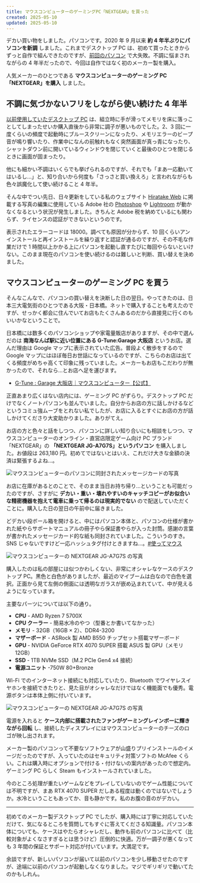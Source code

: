 ```yaml
---
title: マウスコンピューターのゲーミングPC「NEXTGEAR」を買った
created: 2025-05-10
updated: 2025-05-10
---
```


デカい買い物をしました。パソコンです。2020 年 9 月以来 **約 4 年半ぶりにパソコンを新調** しました。これまでデスクトップ PC は、初めて買ったときからずっと自作で組んできたのですが、[前回のパソコン](/blog/20230711/) で大失敗。不調に悩まされながらの 4 年半だったので、今回は自作ではなく初のメーカー製を購入。

人気メーカーのひとつである **マウスコンピューターのゲーミング PC「NEXTGEAR」を購入** しました。


## 不調に気づかないフリをしながら使い続けた 4 年半

[以前使用していたデスクトップ PC](/blog/20230711/) は、組立時に手が滑ってメモリを床に落っことしてしまったせいか購入直後から非常に調子が悪いものでした。2、3 回に一度くらいの頻度で起動時にブルースクリーンになったり、メモリエラーのビープ音が鳴り響いたり、作業中になんの前触れもなく突然画面が真っ青になったり、シャットダウン前に開いているウィンドウを閉じていくと最後のひとつを閉じるときに画面が固まったり。

他にも細かい不調はいくらでも挙げられるのですが、それでも「まあ一応動いてはいるし…」と、知り合いから何度も「さっさと買い換えろ」と言われながらも色々誤魔化して使い続けること 4 年半。

そんな中でつい先日、日々更新をしている私のウェブサイト [Hiratake Web](https://hiratake.dev/) に掲載する写真の編集に使用している Adobe 社の [Photoshop](https://www.adobe.com/jp/products/photoshop.html) や [Lightroom](https://www.adobe.com/jp/products/photoshop-lightroom.html) が動かなくなるという状況が発生しました。きちんと Adobe 税を納めているにも関わらず、ライセンスの認証ができないというのです。

表示されたエラーコードは 18000。調べても原因が分からず、10 回くらいアンインストールと再インストールを繰り返すと認証が通るのですが、その不毛な作業だけで 1 時間以上かかる上にパソコンを起動し直すたびに毎回やらないといけない。このまま現在のパソコンを使い続けるのは難しいと判断、買い替えを決めました。

## マウスコンピューターのゲーミング PC を買う

そんなこんなで、パソコンの買い替えを決断した日の翌日。やってきたのは、日本三大電気街のひとつである大阪・日本橋。ネットで購入することも考えたのですが、せっかく都会に住んでいてお店もたくさんあるのだから直接見に行くのもいいかなということで。

日本橋には数多くのパソコンショップや家電量販店がありますが、その中で選んだのは **南海なんば駅に近い位置にある G-Tune:Garage 大阪店** というお店。選んだ理由は Google マップに表示されていた広告。普段よく散歩をするので Google マップにはほぼ毎日お世話になっているのですが、こちらのお店は出てくる頻度がめちゃ高くて印象に残っていました。メーカーもお店もこだわりが無かったので、それなら…とお店へ足を運びます。

- [G-Tune : Garage 大阪店｜マウスコンピューター【公式】](https://www.mouse-jp.co.jp/store/shop/gtunegarage_osaka.aspx)

正直あまり広くはない店内には、ゲーミング PC がずらり。デスクトップ PC だけでなくノートパソコンも並んでいました。自分からお店の方に話しかけるなどというコミュ強ムーブをとれない私でしたが、お店に入るとすぐにお店の方が話しかけてくださり大変助かりました。ありがてえ。

お店の方と色々と話をしつつ、パソコンに詳しい知り合いにも相談をしつつ、マウスコンピューターのオンライン・直営店限定ゲーム向け PC ブランド「NEXTGEAR」の **「NEXTGEAR JG-A7G7S」というパソコン** を購入しました。お値段は 263,180 円。初めてではないとはいえ、これだけ大きな金額の決済は緊張するよね…。

![マウスコンピューターのパソコンに同封されたメッセージカードの写真](060b27f7-990a-4fda-ded8-e686dabc3800)

お店に在庫があるとのことで、そのまま当日お持ち帰り…ということも可能だったのですが、さすがに **デカい・重い・壊れやすいのキャッチコピーがお似合いな精密機器を抱えて電車に乗って帰るのは現実的でない** ので配送していただくことに。購入した日の翌日の午前中に届きました。

どデカい段ボール箱を開けると、中にはパソコン本体と、パソコンの仕様が書かれた紙やらサポートマニュアルの冊子やら保証書やらが入った封筒。感謝の言葉が書かれたメッセージカード的な紙も同封されていました。こういうのすき。SNS じゃないですけど一応ハッシュタグ付けときますね…。[#使ってマウス](https://x.com/hashtag/%E4%BD%BF%E3%81%A3%E3%81%A6%E3%83%9E%E3%82%A6%E3%82%B9)

![マウスコンピューターの NEXTGEAR JG-A7G7S の写真](f2dbddf5-c549-4643-20b8-e1ea0d882700)

購入したのは私の部屋には似つかわしくない、非常にオシャレなケースのデスクトップ PC。黒色と白色がありましたが、最近のマイブームは白なので白色を選択。正面から見て左側の側面には透明なガラスが嵌め込まれていて、中が見えるようになっています。

主要なパーツについては以下の通り。

- **CPU** - AMD Ryzen 7 5700X
- **CPU クーラー** - 簡易水冷のやつ（型番とか書いてなかった）
- **メモリ** - 32GB（16GB × 2）、DDR4-3200
- **マザーボード** - ASRock 製 AMD B550 チップセット搭載マザーボード
- **GPU** - NVIDIA GeForce RTX 4070 SUPER 搭載 ASUS 製 GPU（メモリ 12GB）
- **SSD** - 1TB NVMe SSD（M.2 PCIe Gen4 x4 接続）
- **電源ユニット** -750W 80+Bronze

Wi-Fi でのインターネット接続にも対応していたり、Bluetooth でワイヤレスイヤホンを接続できたりと、見た目がオシャレなだけではなく機能面でも優秀。電源ボタンは本体上側に付いています。

![マウスコンピューターの NEXTGEAR JG-A7G7S の写真](f0d04299-6320-4a94-339f-e0660d400200)

電源を入れると **ケース内部に搭載されたファンがゲーミングレインボーに輝きながら回転** し、接続したディスプレイにはマウスコンピューターのチーズのロゴが映し出されます。

メーカー製のパソコンって不要なソフトウェアが山盛りプリインストールのイメージだったのですが、入っていたのはセキュリティ対策ソフトの McAfee くらい。これは購入時にオプションで付ける・付けないの案内があったので想定内。ゲーミング PC らしく Steam もインストールされていました。

今のところ処理が重たいゲームなどをプレイしていないのでゲーム性能については不明ですが、まあ RTX 4070 SUPER だしある程度は動くのではないでしょうか。水冷ということもあってか、音も静かです。私のお腹の音のがデカい。

---

初めてのメーカー製デスクトップ PC でしたが、購入時には丁寧に対応していただけて、気になるところを質問してもすぐに答えてくださる知識量。パソコン本体についても、ケースはやたらオシャレだし、動作も前のパソコンに比べて（比較対象がよくなさすぎるとは思うけど）圧倒的に快適。万が一調子が悪くなっても 3 年間の保証とサポート対応が付いています。大満足です。

余談ですが、新しいパソコンが届いて以前のパソコンを少し移動させたのですが、途端に以前のパソコンが起動しなくなりました。マジでギリギリで動いてたのかもしれん。
